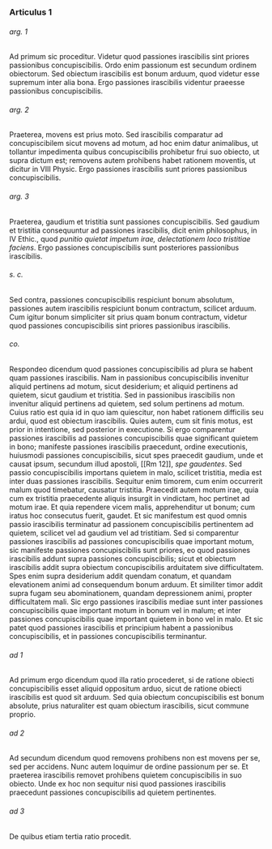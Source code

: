 ### Articulus 1

###### arg. 1
Ad primum sic proceditur. Videtur quod passiones irascibilis sint priores passionibus concupiscibilis. Ordo enim passionum est secundum ordinem obiectorum. Sed obiectum irascibilis est bonum arduum, quod videtur esse supremum inter alia bona. Ergo passiones irascibilis videntur praeesse passionibus concupiscibilis.

###### arg. 2
Praeterea, movens est prius moto. Sed irascibilis comparatur ad concupiscibilem sicut movens ad motum, ad hoc enim datur animalibus, ut tollantur impedimenta quibus concupiscibilis prohibetur frui suo obiecto, ut supra dictum est; removens autem prohibens habet rationem moventis, ut dicitur in VIII Physic. Ergo passiones irascibilis sunt priores passionibus concupiscibilis.

###### arg. 3
Praeterea, gaudium et tristitia sunt passiones concupiscibilis. Sed gaudium et tristitia consequuntur ad passiones irascibilis, dicit enim philosophus, in IV Ethic., quod *punitio quietat impetum irae, delectationem loco tristitiae faciens*. Ergo passiones concupiscibilis sunt posteriores passionibus irascibilis.

###### s. c.
Sed contra, passiones concupiscibilis respiciunt bonum absolutum, passiones autem irascibilis respiciunt bonum contractum, scilicet arduum. Cum igitur bonum simpliciter sit prius quam bonum contractum, videtur quod passiones concupiscibilis sint priores passionibus irascibilis.

###### co.
Respondeo dicendum quod passiones concupiscibilis ad plura se habent quam passiones irascibilis. Nam in passionibus concupiscibilis invenitur aliquid pertinens ad motum, sicut desiderium; et aliquid pertinens ad quietem, sicut gaudium et tristitia. Sed in passionibus irascibilis non invenitur aliquid pertinens ad quietem, sed solum pertinens ad motum. Cuius ratio est quia id in quo iam quiescitur, non habet rationem difficilis seu ardui, quod est obiectum irascibilis. Quies autem, cum sit finis motus, est prior in intentione, sed posterior in executione. Si ergo comparentur passiones irascibilis ad passiones concupiscibilis quae significant quietem in bono; manifeste passiones irascibilis praecedunt, ordine executionis, huiusmodi passiones concupiscibilis, sicut spes praecedit gaudium, unde et causat ipsum, secundum illud apostoli, [[Rm 12]], *spe gaudentes*. Sed passio concupiscibilis importans quietem in malo, scilicet tristitia, media est inter duas passiones irascibilis. Sequitur enim timorem, cum enim occurrerit malum quod timebatur, causatur tristitia. Praecedit autem motum irae, quia cum ex tristitia praecedente aliquis insurgit in vindictam, hoc pertinet ad motum irae. Et quia rependere vicem malis, apprehenditur ut bonum; cum iratus hoc consecutus fuerit, gaudet. Et sic manifestum est quod omnis passio irascibilis terminatur ad passionem concupiscibilis pertinentem ad quietem, scilicet vel ad gaudium vel ad tristitiam. Sed si comparentur passiones irascibilis ad passiones concupiscibilis quae important motum, sic manifeste passiones concupiscibilis sunt priores, eo quod passiones irascibilis addunt supra passiones concupiscibilis; sicut et obiectum irascibilis addit supra obiectum concupiscibilis arduitatem sive difficultatem. Spes enim supra desiderium addit quendam conatum, et quandam elevationem animi ad consequendum bonum arduum. Et similiter timor addit supra fugam seu abominationem, quandam depressionem animi, propter difficultatem mali. Sic ergo passiones irascibilis mediae sunt inter passiones concupiscibilis quae important motum in bonum vel in malum; et inter passiones concupiscibilis quae important quietem in bono vel in malo. Et sic patet quod passiones irascibilis et principium habent a passionibus concupiscibilis, et in passiones concupiscibilis terminantur.

###### ad 1
Ad primum ergo dicendum quod illa ratio procederet, si de ratione obiecti concupiscibilis esset aliquid oppositum arduo, sicut de ratione obiecti irascibilis est quod sit arduum. Sed quia obiectum concupiscibilis est bonum absolute, prius naturaliter est quam obiectum irascibilis, sicut commune proprio.

###### ad 2
Ad secundum dicendum quod removens prohibens non est movens per se, sed per accidens. Nunc autem loquimur de ordine passionum per se. Et praeterea irascibilis removet prohibens quietem concupiscibilis in suo obiecto. Unde ex hoc non sequitur nisi quod passiones irascibilis praecedunt passiones concupiscibilis ad quietem pertinentes.

###### ad 3
De quibus etiam tertia ratio procedit.

